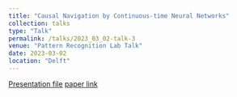 ```yaml
---
title: "Causal Navigation by Continuous-time Neural Networks"
collection: talks
type: "Talk"
permalink: /talks/2023_03_02-talk-3
venue: "Pattern Recognition Lab Talk"
date: 2023-03-02
location: "Delft"
---
```


[Presentation file](https://mahdinaderi.com/files/2023_03_02.pdf) [paper link](https://proceedings.neurips.cc/paper/2021/file/67ba02d73c54f0b83c05507b7fb7267f-Paper.pdf)
